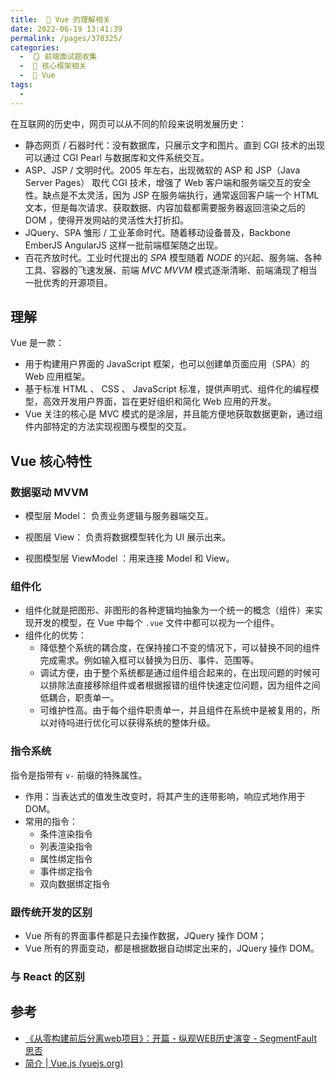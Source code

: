 ```yaml
---
title:  🍎 Vue 的理解相关
date: 2022-06-19 13:41:39
permalink: /pages/370325/
categories:
  -  🪞 前端面试题收集
  -  🌠 核心框架相关
  -  🍎 Vue
tags:
  - 
---
```




在互联网的历史中，网页可以从不同的阶段来说明发展历史：

+ 静态网页 / 石器时代：没有数据库，只展示文字和图片。直到 CGI 技术的出现可以通过 CGI Pearl 与数据库和文件系统交互。
+ ASP、JSP / 文明时代。2005 年左右，出现微软的 ASP 和 JSP（Java Server Pages） 取代 CGI 技术，增强了 Web 客户端和服务端交互的安全性。缺点是不太灵活，因为 JSP 在服务端执行，通常返回客户端一个 HTML 文本，但是每次请求、获取数据、内容加载都需要服务器返回渲染之后的 DOM ，使得开发网站的灵活性大打折扣。
+ JQuery、SPA 雏形 / 工业革命时代。随着移动设备普及，Backbone EmberJS AngularJS 这样一批前端框架随之出现。
+ 百花齐放时代。工业时代提出的 *SPA* 模型随着 *NODE* 的兴起、服务端、各种工具、容器的飞速发展、前端 *MVC MVVM* 模式逐渐清晰、前端涌现了相当一批优秀的开源项目。



## 理解

Vue 是一款：

+ 用于构建用户界面的 JavaScript 框架，也可以创建单页面应用（SPA）的 Web 应用框架。
+ 基于标准 HTML 、 CSS 、 JavaScript 标准，提供声明式、组件化的编程模型，高效开发用户界面，旨在更好组织和简化 Web 应用的开发。
+ Vue 关注的核心是 MVC 模式的是涂层，并且能方便地获取数据更新，通过组件内部特定的方法实现视图与模型的交互。



## Vue 核心特性

### 数据驱动 MVVM 

+ 模型层 Model： 负责业务逻辑与服务器端交互。

+ 视图层 View： 负责将数据模型转化为 UI 展示出来。
+ 视图模型层 ViewModel ：用来连接 Model 和 View。



### 组件化

+ 组件化就是把图形、非图形的各种逻辑均抽象为一个统一的概念（组件）来实现开发的模型，在 Vue 中每个 `.vue` 文件中都可以视为一个组件。
+ 组件化的优势：
  + 降低整个系统的耦合度，在保持接口不变的情况下，可以替换不同的组件完成需求。例如输入框可以替换为日历、事件、范围等。
  + 调试方便，由于整个系统都是通过组件组合起来的，在出现问题的时候可以排除法直接移除组件或者根据报错的组件快速定位问题，因为组件之间低耦合，职责单一。
  + 可维护性高。由于每个组件职责单一，并且组件在系统中是被复用的，所以对待吗进行优化可以获得系统的整体升级。



### 指令系统

指令是指带有 `v-` 前缀的特殊属性。

+ 作用：当表达式的值发生改变时，将其产生的连带影响，响应式地作用于 DOM。
+ 常用的指令：
  + 条件渲染指令
  + 列表渲染指令
  + 属性绑定指令
  + 事件绑定指令
  + 双向数据绑定指令



### 跟传统开发的区别

+ Vue 所有的界面事件都是只去操作数据，JQuery 操作 DOM；
+ Vue 所有的界面变动，都是根据数据自动绑定出来的，JQuery 操作 DOM。



### 与 React 的区别



## 参考

+ [《从零构建前后分离web项目》：开篇 - 纵观WEB历史演变 - SegmentFault 思否](https://segmentfault.com/a/1190000016269636)
+ [简介 | Vue.js (vuejs.org)](https://staging-cn.vuejs.org/guide/introduction.html)

